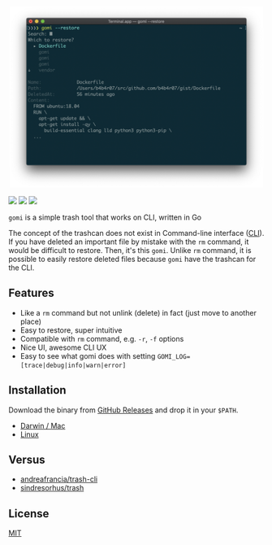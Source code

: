 <p align="center">
  <img src="./docs/screenshot.png" width="500" alt="gomi">
</p>

[![](http://img.shields.io/github/release/b4b4r07/gomi.svg?style=flat)][release] [![](http://img.shields.io/badge/license-MIT-blue.svg?style=flat)][license] [![](https://github.com/b4b4r07/gomi/workflows/release/badge.svg)](https://github.com/b4b4r07/gomi/releases)

`gomi` is a simple trash tool that works on CLI, written in Go

The concept of the trashcan does not exist in Command-line interface ([CLI](http://en.wikipedia.org/wiki/Command-line_interface)). If you have deleted an important file by mistake with the `rm` command, it would be difficult to restore. Then, it's this `gomi`. Unlike `rm` command, it is possible to easily restore deleted files because `gomi` have the trashcan for the CLI.

## Features

- Like a `rm` command but not unlink (delete) in fact (just move to another place)
- Easy to restore, super intuitive
- Compatible with `rm` command, e.g. `-r`, `-f` options
- Nice UI, awesome CLI UX
- Easy to see what gomi does with setting `GOMI_LOG=[trace|debug|info|warn|error]`

## Installation

Download the binary from [GitHub Releases][release] and drop it in your `$PATH`.

- [Darwin / Mac][release]
- [Linux][release]

## Versus

- [andreafrancia/trash-cli](https://github.com/andreafrancia/trash-cli)
- [sindresorhus/trash](https://github.com/sindresorhus/trash)

## License

[MIT][license]

[release]: https://github.com/b4b4r07/gomi/releases/latest
[license]: https://b4b4r07.mit-license.org

